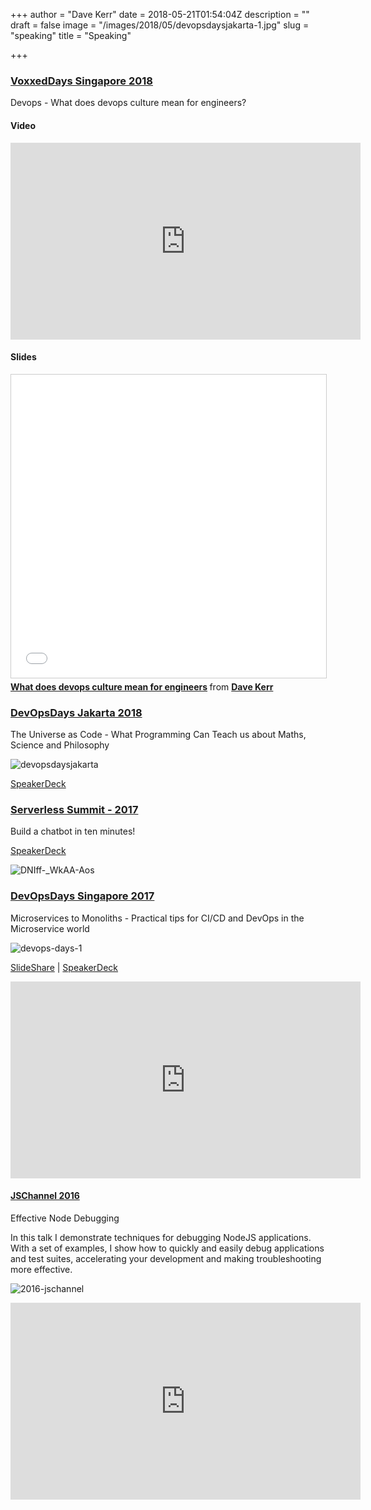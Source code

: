 +++
author = "Dave Kerr"
date = 2018-05-21T01:54:04Z
description = ""
draft = false
image = "/images/2018/05/devopsdaysjakarta-1.jpg"
slug = "speaking"
title = "Speaking"

+++


### [VoxxedDays Singapore 2018](https://voxxeddays.com/singapore)

Devops - What does devops culture mean for engineers?

#### Video

<iframe width="560" height="315" src="https://www.youtube.com/embed/oHhnq-3Q66U" frameborder="0" allow="autoplay; encrypted-media" allowfullscreen></iframe>

#### Slides

<iframe src="//www.slideshare.net/slideshow/embed_code/key/AoGGxDMsxrTdzh" width="595" height="485" frameborder="0" marginwidth="0" marginheight="0" scrolling="no" style="border:1px solid #CCC; border-width:1px; margin-bottom:5px; max-width: 100%;" allowfullscreen> </iframe> <div style="margin-bottom:5px"> <strong> <a href="//www.slideshare.net/DaveKerr5/what-does-devops-culture-mean-for-engineers" title="What does devops culture mean for engineers" target="_blank">What does devops culture mean for engineers</a> </strong> from <strong><a href="https://www.slideshare.net/DaveKerr5" target="_blank">Dave Kerr</a></strong> </div>

### [DevOpsDays Jakarta 2018](https://www.devopsdays.org/events/2018-jakarta/)

The Universe as Code - What Programming Can Teach us about Maths, Science and Philosophy

![devopsdaysjakarta](/images/2018/05/devopsdaysjakarta.jpg)

[SpeakerDeck](https://www.slideshare.net/DevOpsDaysJKT/the-universe-as-code-dave-kerr)


### [Serverless Summit - 2017](https://inserverless.com)

Build a chatbot in ten minutes!

[SpeakerDeck](https://speakerdeck.com/dwmkerr/build-a-chatbot-in-10-minutes)

![DNIff-_WkAA-Aos](/images/2018/05/DNIff-_WkAA-Aos.jpg)


### [DevOpsDays Singapore 2017](https://www.devopsdays.org/events/2017-singapore/)

Microservices to Monoliths - Practical tips for CI/CD and DevOps in the Microservice world

![devops-days-1](/images/2018/05/devops-days-1.jpg)

[SlideShare](https://www.slideshare.net/secret/4hIkPtQDLg1Drg) | [SpeakerDeck](https://speakerdeck.com/dwmkerr/monoliths-to-microservices-practical-tips-for-ci-cd-and-devops-in-the-microservices-world)

<iframe width="560" height="315" src="https://www.youtube.com/embed/NVb7aljfKYo?start=9050" frameborder="0" allow="autoplay; encrypted-media" allowfullscreen></iframe>

#### [JSChannel 2016](http://2016.jschannel.com/)

Effective Node Debugging

In this talk I demonstrate techniques for debugging NodeJS applications. With a set of examples, I show how to quickly and easily debug applications and test suites, accelerating your development and making troubleshooting more effective.

![2016-jschannel](/images/2018/05/2016-jschannel.png)

<iframe width="560" height="315" src="https://www.youtube.com/embed/-iCygy2wGpM" frameborder="0" allow="autoplay; encrypted-media" allowfullscreen></iframe>

